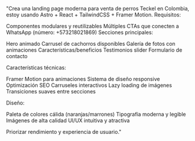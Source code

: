 "Crea una landing page moderna para venta de perros Teckel en Colombia, estoy usando Astro + React + TailwindCSS + Framer Motion. Requisitos:

Componentes modulares y reutilizables
Múltiples CTAs que conecten a WhatsApp (número: +573218021869)
Secciones principales:

Hero animado
Carrusel de cachorros disponibles
Galería de fotos con animaciones
Características/beneficios
Testimonios slider
Formulario de contacto


Características técnicas:

Framer Motion para animaciones
Sistema de diseño responsive
Optimización SEO
Carruseles interactivos
Lazy loading de imágenes
Transiciones suaves entre secciones


Diseño:

Paleta de colores cálida (naranjas/marrones)
Tipografía moderna y legible
Imágenes de alta calidad
UI/UX intuitiva y atractiva



Priorizar rendimiento y experiencia de usuario."